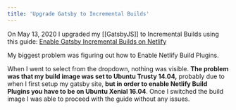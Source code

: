 ```yaml
---
title: 'Upgrade Gatsby to Incremental Builds'
---
```


On May 13, 2020 I upgraded my [[GatsbyJS]] to Incremental Builds using this guide: [Enable Gatsby Incremental Builds on Netlify](https://www.netlify.com/blog/2020/04/23/enable-gatsby-incremental-builds-on-netlify/)

My biggest problem was figuring out how to Enable Netlify Build Plugins.

When I went to select from the dropdown, nothing was visible. **The problem was that my build image was set to Ubuntu Trusty 14.04,** probably due to when I first setup my gatsby site, **but in order to enable Netlify Build Plugins you have to be on Ubuntu Xenial 16.04**. Once I switched the build image I was able to proceed with the guide without any issues.
